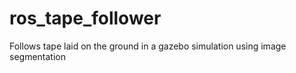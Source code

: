 # ros_tape_follower
Follows tape laid on the ground in a gazebo simulation using image segmentation
